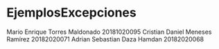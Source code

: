 # EjemplosExcepciones

Mario Enrique Torres Maldonado 20181020095 Cristian Daniel Meneses Ramírez 20182020071 Adrian Sebastian Daza Hamdan 20182020068